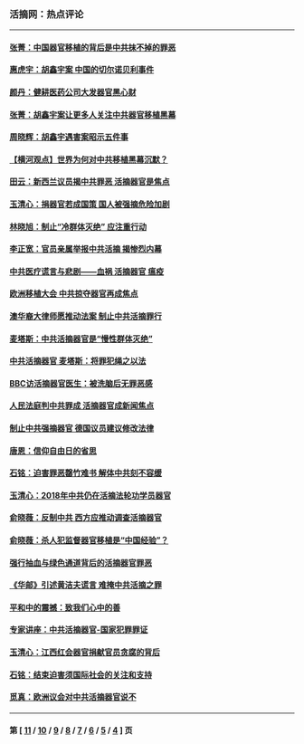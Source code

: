 ### 活摘网：热点评论
---
#### [张菁：中国器官移植的背后是中共抹不掉的罪恶](../../pages/nf5879/n13974977.md?07300430) 
#### [惠虎宇：胡鑫宇案 中国的切尔诺贝利事件](../../pages/nf5879/n13942916.md?07300430) 
#### [颜丹：健耕医药公司大发器官黑心财](../../pages/nf5879/n13940134.md?07300430) 
#### [张菁：胡鑫宇案让更多人关注中共器官移植黑幕](../../pages/nf5879/n13929073.md?07300430) 
#### [周晓辉：胡鑫宇遇害案昭示五件事](../../pages/nf5879/n13921870.md?07300430) 
#### [【横河观点】世界为何对中共移植黑幕沉默？](../../pages/nf5879/n13244249.md?07300430) 
#### [田云：新西兰议员揭中共罪恶 活摘器官是焦点](../../pages/nf5879/n13070629.md?07300430) 
#### [玉清心：捐器官若成国策 国人被强摘危险加剧](../../pages/nf5879/n12802713.md?07300430) 
#### [林晓旭：制止“冷群体灭绝” 应注重行动](../../pages/nf5879/n12779736.md?07300430) 
#### [李正宽：官员亲属举报中共活摘 揭惨烈内幕](../../pages/nf5879/n12684490.md?07300430) 
#### [中共医疗谎言与悲剧——血祸 活摘器官 瘟疫](../../pages/nf5879/n12372103.md?07300430) 
#### [欧洲移植大会 中共掠夺器官再成焦点](../../pages/nf5879/n11538883.md?07300430) 
#### [澳华裔大律师愿推动法案 制止中共活摘罪行](../../pages/nf5879/n11377039.md?07300430) 
#### [麦塔斯：中共活摘器官是“慢性群体灭绝”](../../pages/nf5879/n11350529.md?07300430) 
#### [中共活摘器官 麦塔斯：将罪犯绳之以法](../../pages/nf5879/n11347973.md?07300430) 
#### [BBC访活摘器官医生：被洗脑后无罪恶感](../../pages/nf5879/n11335935.md?07300430) 
#### [人民法庭判中共罪成 活摘器官成新闻焦点](../../pages/nf5879/n11331578.md?07300430) 
#### [制止中共强摘器官 德国议员建议修改法律](../../pages/nf5879/n11249451.md?07300430) 
#### [唐恩：信仰自由日的省思](../../pages/nf5879/n11003525.md?07300430) 
#### [石铭：迫害罪恶罄竹难书  解体中共刻不容缓](../../pages/nf5879/n10942855.md?07300430) 
#### [玉清心：2018年中共仍在活摘法轮功学员器官](../../pages/nf5879/n10914646.md?07300430) 
#### [俞晓薇：反制中共 西方应推动调查活摘器官](../../pages/nf5879/n10794671.md?07300430) 
#### [俞晓薇：杀人犯监督器官移植是“中国经验”？](../../pages/nf5879/n10466427.md?07300430) 
#### [强行抽血与绿色通道背后的活摘器官罪恶](../../pages/nf5879/n10004708.md?07300430) 
#### [《华邮》引述黄洁夫谎言 难掩中共活摘之罪](../../pages/nf5879/n9642309.md?07300430) 
#### [平和中的震撼：致我们心中的善](../../pages/nf5879/n9021123.md?07300430) 
#### [专家讲座：中共活摘器官-国家犯罪罪证](../../pages/nf5879/n8828153.md?07300430) 
#### [玉清心：江西红会器官捐献官员贪腐的背后](../../pages/nf5879/n8522122.md?07300430) 
#### [石铭：结束迫害须国际社会的关注和支持](../../pages/nf5879/n8443497.md?07300430) 
#### [觅真：欧洲议会对中共活摘器官说不](../../pages/nf5879/n8337486.md?07300430) 

---
#### 第 [ [11](./11.md?07300430) / [10](./10.md?07300430) / [9](./9.md?07300430) / [8](./8.md?07300430) / [7](./7.md?07300430) / [6](./6.md?07300430) / [5](./5.md?07300430) / [4](./4.md?07300430) ] 页
